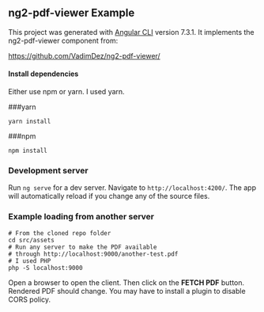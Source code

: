 ## ng2-pdf-viewer Example

This project was generated with [Angular CLI](https://github.com/angular/angular-cli) version 7.3.1. It implements the ng2-pdf-viewer component from:

https://github.com/VadimDez/ng2-pdf-viewer/ 


#### Install dependencies

Either use npm or yarn. I used yarn.

###yarn

```
yarn install
```

###npm

```
npm install
```

### Development server

Run `ng serve` for a dev server. Navigate to `http://localhost:4200/`. The app will automatically reload if you change any of the source files.

### Example loading from another server

```
# From the cloned repo folder
cd src/assets
# Run any server to make the PDF available 
# through http://localhost:9000/another-test.pdf
# I used PHP
php -S localhost:9000
```
Open a browser to open the client. Then click on the **FETCH PDF** button. Rendered PDF should change. You may have to install a plugin to disable CORS policy.


